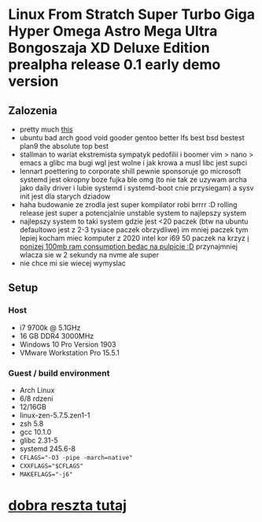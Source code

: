 # Linux From Stratch Super Turbo Giga Hyper Omega Astro Mega Ultra Bongoszaja XD Deluxe Edition prealpha release 0.1 early demo version

## Zalozenia
- pretty much [this](http://archive.is/zI5l0)
- ubuntu bad arch good void gooder gentoo better lfs best bsd bestest plan9 the absolute top best
- stallman to wariat ekstremista sympatyk pedofilii i boomer vim > nano > emacs a glibc ma bugi wgl jest wolne i jak krowa a musl libc jest supci
- lennart poettering to corporate shill pewnie sponsoruje go microsoft systemd jest okropny boze fujka ble omg (to nie tak ze uzywam archa jako daily driver i lubie systemd i systemd-boot cnie przysiegam) a sysv init jest dla starych dziadow
- haha budowanie ze zrodla jest super kompilator robi brrrr :D rolling release jest super a potencjalnie unstable system to najlepszy system
- najlepszy system to taki system gdzie jest <20 paczek (btw na ubuntu defaultowo jest z 2-3 tysiace paczek obrzydliwe) im mniej paczek tym lepiej kocham miec komputer z 2020 intel kor i69 50 paczek na krzyz [i ponizej 100mb ram consumption bedac na pulpicie :D](https://www.wykop.pl/cdn/c3201142/comment_rKQ6nslA6spAbP6l2a9Nu1BFP8ihzHX3,w400.jpg) przynajmniej wlacza sie w 2 sekundy na nvme ale super
- nie chce mi sie wiecej wymyslac

## Setup
### Host
- i7 9700k @ 5.1GHz
- 16 GB DDR4 3000MHz
- Windows 10 Pro Version 1903
- VMware Workstation Pro 15.5.1

### Guest / build environment
- Arch Linux
- 6/8 rdzeni
- 12/16GB
- linux-zen-5.7.5.zen1-1
- zsh 5.8
- gcc 10.1.0
- glibc 2.31-5
- systemd 245.6-8
- ```CFLAGS="-O3 -pipe -march=native"```
- ```CXXFLAGS="$CFLAGS"```
- ```MAKEFLAGS="-j6"```

# [dobra reszta tutaj](https://github.com/graczunia/lfs-XD/wiki/Home)
